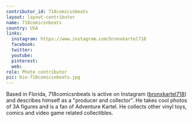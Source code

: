 ```yaml
---
contributor_id: 718comicsnbeats
layout: layout-contributor
name: 718comicsnbeats
country: USA
links:
  instagram: https://www.instagram.com/bronxkartel718
  facebook:
  twitter: 
  youtube:
  pinterest: 
  web: 
role: Photo contributor
pic: bio-718comicsnbeats.jpg
---
```

Based in Florida, 718comicsnbeats is active on Instagram (<a href="https://www.instagram.com/bronxkartel718" target="_blank">bronxkartel718</a>) and describes himself as a "producer and collector". He takes cool photos of 3A figures and is a fan of Adventure Kartel. He collects other vinyl toys, comics and video game related collectibles.